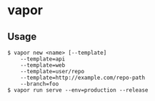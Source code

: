 # vapor

## Usage

    $ vapor new <name> [--template]
       	--template=api
        --template=web
        --template=user/repo
        --template=http://example.com/repo-path
        --branch=foo
    $ vapor run serve --env=production --release
